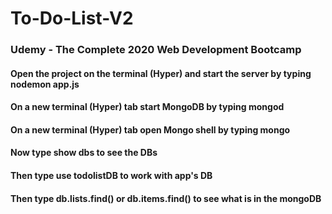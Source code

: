 # To-Do-List-V2

### Udemy - The Complete 2020 Web Development Bootcamp

#### Open the project on the terminal (Hyper) and start the server by typing nodemon app.js
#### On a new terminal (Hyper) tab start MongoDB by typing mongod
#### On a new terminal (Hyper) tab open Mongo shell by typing mongo
#### Now type show dbs to see the DBs
#### Then type use todolistDB to work with app's DB
#### Then type db.lists.find() or db.items.find() to see what is in the mongoDB
